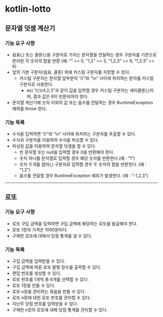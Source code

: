 # kotlin-lotto

## 문자열 덧셈 계산기
### 기능 요구 사항
* 쉼표(,) 또는 콜론(:)을 구분자로 가지는 문자열을 전달하는 경우 구분자를 기준으로 분리한 각 숫자의 합을 반환 (예: “” => 0, "1,2" => 3, "1,2,3" => 6, “1,2:3” => 6)
* 앞의 기본 구분자(쉼표, 콜론) 외에 커스텀 구분자를 지정할 수 있다. 
  * 커스텀 구분자는 문자열 앞부분의 “//”와 “\n” 사이에 위치하는 문자를 커스텀 구분자로 사용한다. 
    * ex) “//;\n1;2;3”과 같이 값을 입력할 경우 커스텀 구분자는 세미콜론(;)이며, 결과 값은 6이 반환되어야 한다.
* 문자열 계산기에 숫자 이외의 값 또는 음수를 전달하는 경우 RuntimeException 예외를 throw 한다.


### 기능 목록
* 수식을 입력하면 “//”와 “\n” 사이에 위치하는 구분자를 추출할 수 있다.
* 수식과 구분자를 이용하여 수식을 파싱할 수 있다.
* 파싱된 값을 이용하여 문자열 덧셈을 할 수 있다.
  * 빈 문자열 또는 null을 입력할 경우 0을 반환해야 한다.
  * 숫자 하나를 문자열로 입력할 경우 해당 숫자를 반환한다.(예 : “1”)
  * 숫자 두개를 컴마(,) 구분자로 입력할 경우 두 숫자의 합을 반환한다. (예 : “1,2”)
  * 음수를 전달할 경우 RuntimeException 예외가 발생한다. (예 : “-1,2,3”)
---

## 로또
### 기능 요구 사항
* 로또 구입 금액을 입력하면 구입 금액에 해당하는 로또를 발급해야 한다.
* 로또 1장의 가격은 1000원이다.
* 구매한 로또에 대해서 당첨 통계를 낼 수 있다.

### 기능 목록
* 구입 금액을 입력받을 수 있다.
* 구입 금액에 따른 로또 발행 장수를 출력할 수 있다.
* 랜덤 번호를 생성할 수 있다.
* 로또 번호를 1개씩 총 6개를 선택할 수 있다.
* 로또 1장을 만들 수 있다.
* 로또 n장을 관리하는 묶음을 만들 수 있다.
* 로또 n장에 대한 로또 번호를 관리할 수 있다.
* 지난주 당첨 번호를 입력받을 수 있다.
* 구매한 n장의 로또에 대해 당첨 통계를 관리할 수 있다.